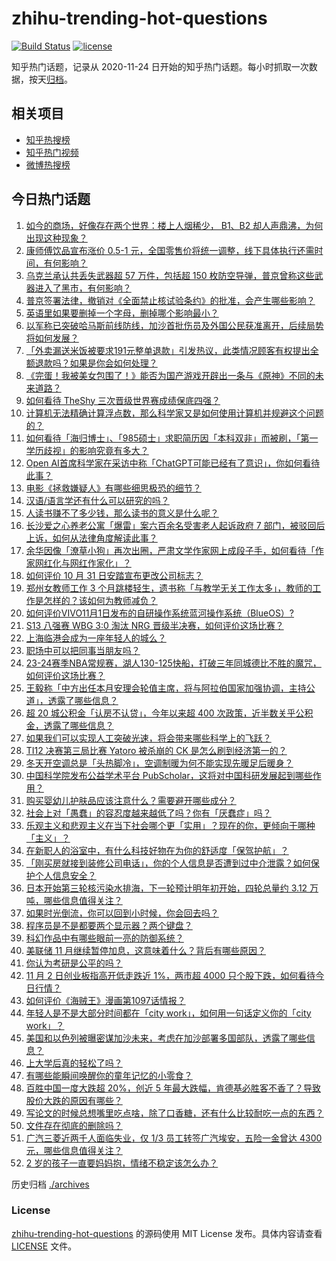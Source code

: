 # zhihu-trending-hot-questions

[![Build Status](https://github.com/justjavac/zhihu-trending-hot-questions/workflows/ci/badge.svg?branch=master)](https://github.com/justjavac/zhihu-trending-hot-questions/actions)
[![license](https://img.shields.io/github/license/justjavac/zhihu-trending-hot-questions)](https://github.com/justjavac/zhihu-trending-hot-questions/blob/master/LICENSE)

知乎热门话题，记录从 2020-11-24
日开始的知乎热门话题。每小时抓取一次数据，按天[归档](./archives)。

## 相关项目

- [知乎热搜榜](https://github.com/justjavac/zhihu-trending-top-search)
- [知乎热门视频](https://github.com/justjavac/zhihu-trending-hot-video)
- [微博热搜榜](https://github.com/justjavac/weibo-trending-hot-search)

## 今日热门话题

<!-- BEGIN -->
<!-- 最后更新时间 Fri Nov 03 2023 01:14:22 GMT+0800 (China Standard Time) -->

1. [如今的商场，好像存在两个世界：楼上人烟稀少， B1、B2 却人声鼎沸，为何出现这种现象？](https://www.zhihu.com/question/628796562)
1. [康师傅饮品宣布涨价 0.5-1 元，全国零售价将统一调整，线下具体执行还需时间，有何影响？](https://www.zhihu.com/question/628808626)
1. [乌克兰承认共丢失武器超 57 万件，包括超 150 枚防空导弹，普京曾称这些武器进入了黑市，有何影响？](https://www.zhihu.com/question/628841257)
1. [普京签署法律，撤销对《全面禁止核试验条约》的批准，会产生哪些影响？](https://www.zhihu.com/question/628814354)
1. [英语里如果要删掉一个字母，删掉哪个影响最小？](https://www.zhihu.com/question/625593581)
1. [以军称已突破哈马斯前线防线，加沙首批伤员及外国公民获准离开，后续局势将如何发展？](https://www.zhihu.com/question/628810371)
1. [「外卖漏送米饭被要求191元整单退款」引发热议，此类情况顾客有权提出全额退款吗？如果是你会如何处理？](https://www.zhihu.com/question/628505968)
1. [《完蛋！我被美女包围了！》能否为国产游戏开辟出一条与《原神》不同的未来道路？](https://www.zhihu.com/question/628720789)
1. [如何看待 TheShy 三次晋级世界赛成绩保底四强？](https://www.zhihu.com/question/628819295)
1. [计算机无法精确计算浮点数，那么科学家又是如何使用计算机并规避这个问题的？](https://www.zhihu.com/question/628450066)
1. [如何看待「海归博士」、「985硕士」求职简历因「本科双非」而被刷，「第一学历歧视」的影响究竟有多大？](https://www.zhihu.com/question/628792142)
1. [Open AI首席科学家在采访中称「ChatGPT可能已经有了意识」，你如何看待此事？](https://www.zhihu.com/question/628801398)
1. [电影《拯救嫌疑人》有哪些细思极恐的细节？](https://www.zhihu.com/question/628495319)
1. [汉语/语言学还有什么可以研究的吗？](https://www.zhihu.com/question/628535968)
1. [人读书赚不了多少钱，那么读书的意义是什么呢？](https://www.zhihu.com/question/628648225)
1. [长沙爱之心养老公寓「爆雷」案六百余名受害老人起诉政府 7 部门，被驳回后上诉，如何从法律角度解读此事？](https://www.zhihu.com/question/628384189)
1. [余华因像「潦草小狗」再次出圈，严肃文学作家网上成段子手，如何看待「作家网红化与网红作家化」？](https://www.zhihu.com/question/628648393)
1. [如何评价 10 月 31 日安踏宣布更改公司标志？](https://www.zhihu.com/question/628636878)
1. [郑州女教师工作 3 个月跳楼轻生，遗书称「与教学无关工作太多」，教师的工作是怎样的？该如何为教师减负？](https://www.zhihu.com/question/628672685)
1. [如何评价VIVO11月1日发布的自研操作系统蓝河操作系统（BlueOS）?](https://www.zhihu.com/question/628669656)
1. [S13 八强赛 WBG 3:0 淘汰 NRG 晋级半决赛，如何评价这场比赛？](https://www.zhihu.com/question/628803580)
1. [上海临港会成为一座年轻人的城么？](https://www.zhihu.com/question/625753035)
1. [职场中可以把同事当朋友吗？](https://www.zhihu.com/question/628668338)
1. [23-24赛季NBA常规赛，湖人130-125快船，打破三年同城德比不胜的魔咒，如何评价这场比赛？](https://www.zhihu.com/question/628796303)
1. [王毅称「中方出任本月安理会轮值主席，将与阿拉伯国家加强协调，主持公道」，透露了哪些信息？](https://www.zhihu.com/question/628771107)
1. [超 20 城公积金「认房不认贷」，今年以来超 400 次政策，近半数关乎公积金，透露了哪些信息？](https://www.zhihu.com/question/628787050)
1. [如果我们可以实现人工突破光速，将会带来哪些科学上的飞跃？](https://www.zhihu.com/question/628506900)
1. [TI12 决赛第三局比赛 Yatoro 被杀崩的 CK 是怎么刷到经济第一的？](https://www.zhihu.com/question/628340527)
1. [冬天开空调总是「头热脚冷」，空调制暖为何不能实现先暖足后暖身？](https://www.zhihu.com/question/628663678)
1. [中国科学院发布公益学术平台 PubScholar，这将对中国科研发展起到哪些作用？](https://www.zhihu.com/question/628709250)
1. [购买婴幼儿护肤品应该注意什么？需要避开哪些成分？](https://www.zhihu.com/question/628729239)
1. [社会上对「愚蠢」的容忍度越来越低了吗？你有「厌蠢症」吗？](https://www.zhihu.com/question/628786473)
1. [乐观主义和悲观主义在当下社会哪个更「实用」？现在的你，更倾向于哪种「主义」？](https://www.zhihu.com/question/618238887)
1. [在新职人的浴室中，有什么科技好物在为你的舒适度「保驾护航」？](https://www.zhihu.com/question/627433464)
1. [「刚买房就接到装修公司电话」，你的个人信息是否遭到过中介泄露？如何保护个人信息安全？](https://www.zhihu.com/question/628343555)
1. [日本开始第三轮核污染水排海，下一轮预计明年初开始，四轮总量约 3.12 万吨，哪些信息值得关注？](https://www.zhihu.com/question/628786990)
1. [如果时光倒流，你可以回到小时候，你会回去吗？](https://www.zhihu.com/question/621268845)
1. [程序员是不是都要两个显示器？两个键盘？](https://www.zhihu.com/question/627742159)
1. [科幻作品中有哪些眼前一亮的防御系统？](https://www.zhihu.com/question/628506904)
1. [美联储 11 月继续暂停加息，这意味着什么？背后有哪些原因？](https://www.zhihu.com/question/628764854)
1. [你认为考研是公平的吗？](https://www.zhihu.com/question/628374199)
1. [11 月 2 日创业板指高开低走跌近 1%，两市超 4000 只个股下跌，如何看待今日行情？](https://www.zhihu.com/question/628775897)
1. [如何评价《海贼王》漫画第1097话情报？](https://www.zhihu.com/question/628673740)
1. [年轻人是不是大部分时间都在「city work」，如何用一句话定义你的「city work」？](https://www.zhihu.com/question/628795158)
1. [美国和以色列被曝密谋加沙未来，考虑在加沙部署多国部队，透露了哪些信息？](https://www.zhihu.com/question/628663258)
1. [上大学后真的轻松了吗？](https://www.zhihu.com/question/628661995)
1. [有哪些能瞬间唤醒你的童年记忆的小零食？](https://www.zhihu.com/question/623279518)
1. [百胜中国一度大跌超 20%，创近 5 年最大跌幅，肯德基必胜客不香了？导致股价大跌的原因有哪些？](https://www.zhihu.com/question/628778644)
1. [写论文的时候总想嘴里吃点啥，除了口香糖，还有什么比较耐吃一点的东西？](https://www.zhihu.com/question/626931840)
1. [文件存在彻底的删除吗？](https://www.zhihu.com/question/619662369)
1. [广汽三菱近两千人面临失业，仅 1/3 员工转签广汽埃安，五险一金曾达 4300 元，哪些信息值得关注？](https://www.zhihu.com/question/628632785)
1. [2 岁的孩子一直要妈妈抱，情绪不稳定该怎么办？](https://www.zhihu.com/question/625564558)

<!-- END -->

历史归档 [./archives](./archives)

### License

[zhihu-trending-hot-questions](https://github.com/justjavac/zhihu-trending-hot-questions)
的源码使用 MIT License 发布。具体内容请查看 [LICENSE](./LICENSE) 文件。
